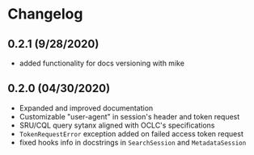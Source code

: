 # Changelog

## 0.2.1 (9/28/2020)

+ added functionality for docs versioning with mike

## 0.2.0 (04/30/2020)

+ Expanded and improved documentation
+ Customizable "user-agent" in session's header and token request
+ SRU/CQL query sytanx aligned with OCLC's specifications
+ `TokenRequestError` exception added on failed access token request
+ fixed hooks info in docstrings in `SearchSession` and `MetadataSession`
